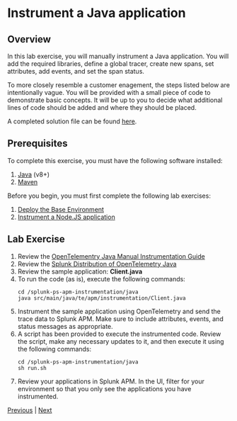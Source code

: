 # Instrument a Java application

## Overview

In this lab exercise, you will manually instrument a Java application. You will add the required libraries, define a global tracer, create new spans, set attributes, add events, and set the span status.

To more closely resemble a customer enagement, the steps listed below are intentionally vague. You will be provided with a small piece of code to demonstrate basic concepts. It will be up to you to decide what additional lines of code should be added and where they should be placed.

A completed solution file can be found [here](../solutions/Client.java).

## Prerequisites

To complete this exercise, you must have the following software installed:

1. [Java](https://openjdk.java.net/) (v8+)
1. [Maven](https://maven.apache.org/)

Before you begin, you must first complete the following lab exercises:

1. [Deploy the Base Environment](../base/)
1. [Instrument a Node.JS application](../nodejs/)

## Lab Exercise

1. Review the [OpenTelementry Java Manual Instrumentation Guide](https://opentelemetry.io/docs/java/manual_instrumentation/)
1. Review the [Splunk Distribution of OpenTelemetry Java](https://github.com/signalfx/splunk-otel-java)
1. Review the sample application: **Client.java**
1. To run the code (as is), execute the following commands:
    ```
    cd /splunk-ps-apm-instrumentation/java
    java src/main/java/te/apm/instrumentation/Client.java
    ```
1. Instrument the sample application using OpenTelemetry and send the trace data to Splunk APM. Make sure to include attributes, events, and status messages as appropriate.
1. A script has been provided to execute the instrumented code. Review the script, make any necessary updates to it, and then execute it using the following commands:
    ```
    cd /splunk-ps-apm-instrumentation/java
    sh run.sh
    ```
1. Review your applications in Splunk APM. In the UI, filter for your environment so that you only see the applications you have instrumented.

[Previous](../nodejs) | [Next](../python/)
